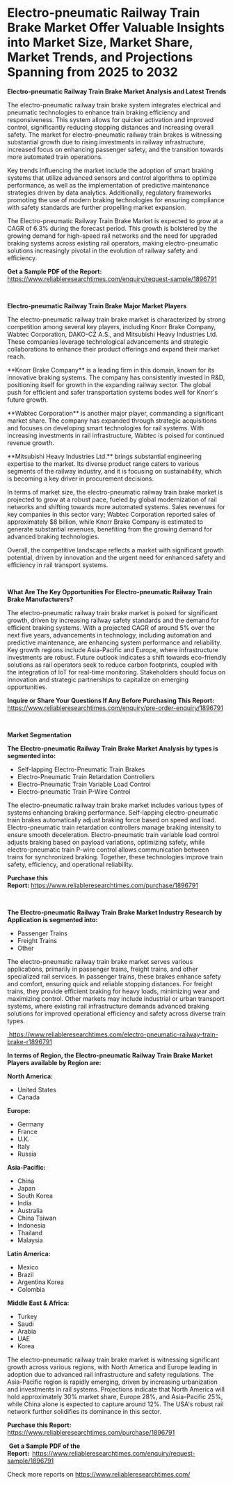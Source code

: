<p><h1>Electro-pneumatic Railway Train Brake Market Offer Valuable Insights into Market Size, Market Share, Market Trends, and Projections Spanning from 2025 to 2032</h1></p><p><strong>Electro-pneumatic Railway Train Brake Market Analysis and Latest Trends</strong></p>
<p><p>The electro-pneumatic railway train brake system integrates electrical and pneumatic technologies to enhance train braking efficiency and responsiveness. This system allows for quicker activation and improved control, significantly reducing stopping distances and increasing overall safety. The market for electro-pneumatic railway train brakes is witnessing substantial growth due to rising investments in railway infrastructure, increased focus on enhancing passenger safety, and the transition towards more automated train operations.</p><p>Key trends influencing the market include the adoption of smart braking systems that utilize advanced sensors and control algorithms to optimize performance, as well as the implementation of predictive maintenance strategies driven by data analytics. Additionally, regulatory frameworks promoting the use of modern braking technologies for ensuring compliance with safety standards are further propelling market expansion.</p><p>The Electro-pneumatic Railway Train Brake Market is expected to grow at a CAGR of 6.3% during the forecast period. This growth is bolstered by the growing demand for high-speed rail networks and the need for upgraded braking systems across existing rail operators, making electro-pneumatic solutions increasingly pivotal in the evolution of railway safety and efficiency.</p></p>
<p><strong>Get a Sample PDF of the Report:&nbsp;</strong> <a href="https://www.reliableresearchtimes.com/enquiry/request-sample/1896791?utm_campaign=3063&utm_medium=2&utm_source=Github&utm_content=ia&utm_term=31032025&utm_id=electro-pneumatic-railway-train-brake">https://www.reliableresearchtimes.com/enquiry/request-sample/1896791</a></p>
<p>&nbsp;</p>
<p><strong>Electro-pneumatic Railway Train Brake Major Market Players</strong></p>
<p><p>The electro-pneumatic railway train brake market is characterized by strong competition among several key players, including Knorr Brake Company, Wabtec Corporation, DAKO-CZ A.S., and Mitsubishi Heavy Industries Ltd. These companies leverage technological advancements and strategic collaborations to enhance their product offerings and expand their market reach.</p><p>**Knorr Brake Company** is a leading firm in this domain, known for its innovative braking systems. The company has consistently invested in R&D, positioning itself for growth in the expanding railway sector. The global push for efficient and safer transportation systems bodes well for Knorr's future growth.</p><p>**Wabtec Corporation** is another major player, commanding a significant market share. The company has expanded through strategic acquisitions and focuses on developing smart technologies for rail systems. With increasing investments in rail infrastructure, Wabtec is poised for continued revenue growth.</p><p>**Mitsubishi Heavy Industries Ltd.** brings substantial engineering expertise to the market. Its diverse product range caters to various segments of the railway industry, and it is focusing on sustainability, which is becoming a key driver in procurement decisions.</p><p>In terms of market size, the electro-pneumatic railway train brake market is projected to grow at a robust pace, fueled by global modernization of rail networks and shifting towards more automated systems. Sales revenues for key companies in this sector vary; Wabtec Corporation reported sales of approximately $8 billion, while Knorr Brake Company is estimated to generate substantial revenues, benefiting from the growing demand for advanced braking technologies.</p><p>Overall, the competitive landscape reflects a market with significant growth potential, driven by innovation and the urgent need for enhanced safety and efficiency in rail transport systems.</p></p>
<p>&nbsp;</p>
<p><strong>What Are The Key Opportunities For Electro-pneumatic Railway Train Brake Manufacturers?</strong></p>
<p><p>The electro-pneumatic railway train brake market is poised for significant growth, driven by increasing railway safety standards and the demand for efficient braking systems. With a projected CAGR of around 5% over the next five years, advancements in technology, including automation and predictive maintenance, are enhancing system performance and reliability. Key growth regions include Asia-Pacific and Europe, where infrastructure investments are robust. Future outlook indicates a shift towards eco-friendly solutions as rail operators seek to reduce carbon footprints, coupled with the integration of IoT for real-time monitoring. Stakeholders should focus on innovation and strategic partnerships to capitalize on emerging opportunities.</p></p>
<p><strong>Inquire or Share Your Questions If Any Before Purchasing This Report:</strong> <a href="https://www.reliableresearchtimes.com/enquiry/pre-order-enquiry/1896791?utm_campaign=3063&utm_medium=2&utm_source=Github&utm_content=ia&utm_term=31032025&utm_id=electro-pneumatic-railway-train-brake">https://www.reliableresearchtimes.com/enquiry/pre-order-enquiry/1896791</a></p>
<p>&nbsp;</p>
<p><strong>Market Segmentation</strong></p>
<p><strong>The Electro-pneumatic Railway Train Brake Market Analysis by types is segmented into:</strong></p>
<p><ul><li>Self-lapping Electro-Pneumatic Train Brakes</li><li>Electro-Pneumatic Train Retardation Controllers</li><li>Electro-Pneumatic Train Variable Load Control</li><li>Electro-pneumatic Train P-Wire Control</li></ul></p>
<p><p>The electro-pneumatic railway train brake market includes various types of systems enhancing braking performance. Self-lapping electro-pneumatic train brakes automatically adjust braking force based on speed and load. Electro-pneumatic train retardation controllers manage braking intensity to ensure smooth deceleration. Electro-pneumatic train variable load control adjusts braking based on payload variations, optimizing safety, while electro-pneumatic train P-wire control allows communication between trains for synchronized braking. Together, these technologies improve train safety, efficiency, and operational reliability.</p></p>
<p><strong>Purchase this Report:&nbsp;</strong><a href="https://www.reliableresearchtimes.com/purchase/1896791?utm_campaign=3063&utm_medium=2&utm_source=Github&utm_content=ia&utm_term=31032025&utm_id=electro-pneumatic-railway-train-brake">https://www.reliableresearchtimes.com/purchase/1896791</a></p>
<p>&nbsp;</p>
<p><strong>The Electro-pneumatic Railway Train Brake Market Industry Research by Application is segmented into:</strong></p>
<p><ul><li>Passenger Trains</li><li>Freight Trains</li><li>Other</li></ul></p>
<p><p>The electro-pneumatic railway train brake market serves various applications, primarily in passenger trains, freight trains, and other specialized rail services. In passenger trains, these brakes enhance safety and comfort, ensuring quick and reliable stopping distances. For freight trains, they provide efficient braking for heavy loads, minimizing wear and maximizing control. Other markets may include industrial or urban transport systems, where existing rail infrastructure demands advanced braking solutions for improved operational efficiency and safety across diverse train types.</p></p>
<p><a href="https://www.reliableresearchtimes.com/electro-pneumatic-railway-train-brake-r1896791?utm_campaign=3063&utm_medium=2&utm_source=Github&utm_content=ia&utm_term=31032025&utm_id=electro-pneumatic-railway-train-brake">&nbsp;https://www.reliableresearchtimes.com/electro-pneumatic-railway-train-brake-r1896791</a></p>
<p><strong>In terms of Region, the Electro-pneumatic Railway Train Brake Market Players available by Region are:</strong></p>
<p>
    <p> <strong> North America: </strong>
        <ul>
            <li>United States</li>
            <li>Canada</li>
        </ul>
        </p> 
    <p> <strong> Europe: </strong>
        <ul>
            <li>Germany</li>
            <li>France</li>
            <li>U.K.</li>
            <li>Italy</li>
            <li>Russia</li>
        </ul>
        </p> 
    <p> <strong> Asia-Pacific: </strong>
        <ul>
            <li>China</li>
            <li>Japan</li>
            <li>South Korea</li>
            <li>India</li>
            <li>Australia</li>
            <li>China Taiwan</li>
            <li>Indonesia</li>
            <li>Thailand</li>
            <li>Malaysia</li>
        </ul>
        </p> 
    <p> <strong> Latin America: </strong>
        <ul>
            <li>Mexico</li>
            <li>Brazil</li>
            <li>Argentina Korea</li>
            <li>Colombia</li>
        </ul>
        </p> 
    <p> <strong> Middle East & Africa: </strong>
        <ul>
            <li>Turkey</li>
            <li>Saudi</li>
            <li>Arabia</li>
            <li>UAE</li>
            <li>Korea</li>
        </ul>
    </p>
    </p>
<p><p>The electro-pneumatic railway train brake market is witnessing significant growth across various regions, with North America and Europe leading in adoption due to advanced rail infrastructure and safety regulations. The Asia-Pacific region is rapidly emerging, driven by increasing urbanization and investments in rail systems. Projections indicate that North America will hold approximately 30% market share, Europe 28%, and Asia-Pacific 25%, while China alone is expected to capture around 12%. The USA's robust rail network further solidifies its dominance in this sector.</p></p>
<p><strong>Purchase this Report: </strong><a href="https://www.reliableresearchtimes.com/purchase/1896791?utm_campaign=3063&utm_medium=2&utm_source=Github&utm_content=ia&utm_term=31032025&utm_id=electro-pneumatic-railway-train-brake">https://www.reliableresearchtimes.com/purchase/1896791</a></p>
<p>&nbsp;<strong>Get a Sample PDF of the Report:&nbsp;&nbsp;</strong><a href="https://www.reliableresearchtimes.com/enquiry/request-sample/1896791?utm_campaign=3063&utm_medium=2&utm_source=Github&utm_content=ia&utm_term=31032025&utm_id=electro-pneumatic-railway-train-brake">https://www.reliableresearchtimes.com/enquiry/request-sample/1896791</a></p>
<p><strong></strong></p>
<p>Check more reports on <a href="https://www.reliableresearchtimes.com/?utm_campaign=3063&utm_medium=2&utm_source=Github&utm_content=ia&utm_term=31032025&utm_id=electro-pneumatic-railway-train-brake">https://www.reliableresearchtimes.com/</a></p>